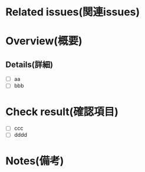 # Related issues(関連issues)


# Overview(概要)


## Details(詳細)
- [ ] aa
- [ ] bbb

# Check result(確認項目)
- [ ] ccc
- [ ] dddd

# Notes(備考)

